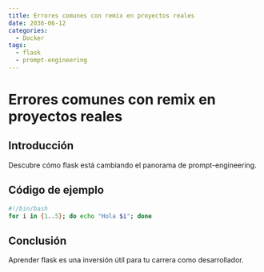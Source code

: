 ```yaml
---
title: Errores comunes con remix en proyectos reales
date: 2036-06-12
categories:
  - Docker
tags:
  - flask
  - prompt-engineering
---
```


# Errores comunes con remix en proyectos reales

## Introducción

Descubre cómo flask está cambiando el panorama de prompt-engineering.

## Código de ejemplo

```bash
#!/bin/bash
for i in {1..5}; do echo "Hola $i"; done
```

## Conclusión

Aprender flask es una inversión útil para tu carrera como desarrollador.